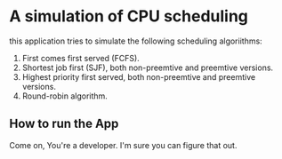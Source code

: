 # A simulation of CPU scheduling
this application tries to simulate the following scheduling algoriithms:
1. First comes first served (FCFS).
2. Shortest job first (SJF), both non-preemtive and preemtive versions.
3. Highest priority first served, both non-preemtive and preemtive versions.
4. Round-robin algorithm.

## How to run the App
Come on, You're a developer. I'm sure you can figure that out.
